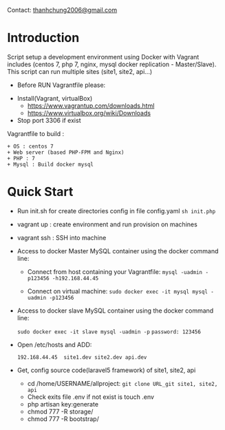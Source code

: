 Contact: thanhchung2006@gmail.com
# Introduction

Script setup a development environment using Docker with Vagrant includes (centos 7, php 7, nginx, mysql docker replication - Master/Slave). This script can run multiple sites (site1, site2, api...)

* Before RUN Vagrantfile please: 

+ Install(Vagrant, virtualBox)
	* https://www.vagrantup.com/downloads.html
	* https://www.virtualbox.org/wiki/Downloads
+ Stop port 3306 if exist

Vagrantfile to build : 

	+ OS : centos 7
	+ Web server (based PHP-FPM and Nginx)
	+ PHP : 7
	+ Mysql : Build docker mysql 

# Quick Start

+ Run init.sh for create directories config in file config.yaml
	`sh init.php`	
+ vagrant up : create environment and run provision on machines

+ vagrant ssh :  SSH into machine

+ Access to docker Master MySQL container using the docker command line:

	* Connect from host containing your Vagrantfile: `mysql -uadmin -p123456 -h192.168.44.45`
		
	* Connect on virtual machine: `sudo docker exec -it mysql mysql -uadmin -p123456`
 
+ Access to docker slave MySQL container using the docker command line:

	`sudo docker exec -it slave mysql -uadmin -p`
	`password: 123456`

+ Open /etc/hosts and ADD:

	`192.168.44.45  site1.dev site2.dev api.dev`
	
+ Get, config source code(laravel5 framework) of site1, site2, api
	* cd /home/USERNAME/allproject: `git clone URL_git site1, site2, api`
	* Check exits file .env if not exist is touch .env 
	* php artisan key:generate
	* chmod 777 -R storage/
	* chmod 777 -R bootstrap/

